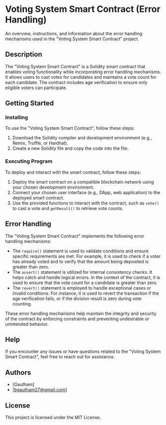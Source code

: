 # Voting System Smart Contract (Error Handling)
An overview, instructions, and information about the error handling mechanisms used in the "Voting System Smart Contract" project.

## Description

The "Voting System Smart Contract" is a Solidity smart contract that enables voting functionality while incorporating error handling mechanisms. It allows users to cast votes for candidates and maintains a vote count for each candidate. The contract includes age verification to ensure only eligible voters can participate.

## Getting Started

### Installing

To use the "Voting System Smart Contract", follow these steps:

1. Download the Solidity compiler and development environment (e.g., Remix, Truffle, or Hardhat).
2. Create a new Solidity file and copy the code into the file.

### Executing Program

To deploy and interact with the smart contract, follow these steps:

1. Deploy the smart contract on a compatible blockchain network using your chosen development environment.
2. Connect your chosen user interface (e.g., DApp, web application) to the deployed smart contract.
3. Use the provided functions to interact with the contract, such as `vote()` to cast a vote and `getResult()` to retrieve vote counts.

## Error Handling

The "Voting System Smart Contract" implements the following error handling mechanisms:

- The `require()` statement is used to validate conditions and ensure specific requirements are met. For example, it is used to check if a voter has already voted and to verify that the amount being deposited is greater than zero.
- The `assert()` statement is utilized for internal consistency checks. It helps catch and handle logical errors. In the context of the contract, it is used to ensure that the vote count for a candidate is greater than zero.
- The `revert()` statement is employed to handle exceptional cases or invalid conditions. For instance, it is used to revert the transaction if the age verification fails, or if the division result is zero during vote counting.

These error handling mechanisms help maintain the integrity and security of the contract by enforcing constraints and preventing undesirable or unintended behavior.

## Help

If you encounter any issues or have questions related to the "Voting System Smart Contract", feel free to reach out for assistance.

## Authors

- [Gautham]
- [bgautham27@gmail.com]

## License

This project is licensed under the MIT License.
